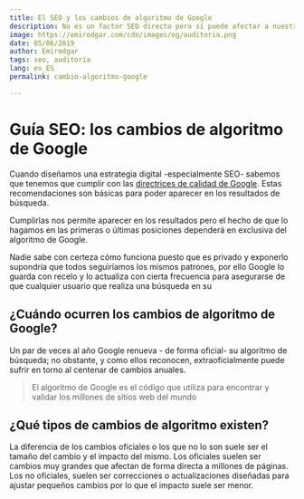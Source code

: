 ```yaml
---
title: El SEO y los cambios de algoritmo de Google
description: No es un factor SEO directo pero sí puede afectar a nuestra estrategia de posicionamiento web
image: https://emirodgar.com/cdn/images/og/auditoria.png
date: 05/06/2019
author: Emirodgar
tags: seo, auditoría
lang: es_ES
permalink: cambio-algoritmo-google

---
```


# Guía SEO: los cambios de algoritmo de Google

Cuando diseñamos una estrategia digital -especialmente SEO- sabemos que tenemos que cumplir con las [directrices de calidad de Google](https://support.google.com/adsense/answer/1348737?hl=es). Estas recomendaciones son básicas para poder aparecer en los resultados de búsqueda.

Cumplirlas nos permite aparecer en los resultados pero el hecho de que lo hagamos en las primeras o últimas posiciones dependerá en exclusiva del algoritmo de Google.

Nadie sabe con certeza cómo funciona puesto que es privado y exponerlo supondría que todos seguiríamos los mismos patrones, por ello Google lo guarda con recelo y lo actualiza con cierta frecuencia para asegurarse de que cualquier usuario que realiza una búsqueda en su  


## ¿Cuándo ocurren los cambios de algoritmo de Google?

Un par de veces al año Google renueva - de forma oficial- su algoritmo de búsqueda; no obstante, y como ellos reconocen, extraoficialmente puede sufrir en torno al centenar de cambios anuales.

> El algoritmo de Google es el código que utiliza para encontrar y validar los millones de sitios web del mundo

## ¿Qué tipos de cambios de algoritmo existen?

La diferencia de los cambios oficiales o los que no lo son suele ser el tamaño del cambio y el impacto del mismo. Los oficiales suelen ser cambios muy grandes que afectan de forma directa a millones de páginas. Los no oficiales, suelen ser correcciones o actualizaciones diseñadas para ajustar pequeños cambios por lo que el impacto suele ser menor.
<!--stackedit_data:
eyJoaXN0b3J5IjpbLTc4MjY4ODg0MF19
-->
